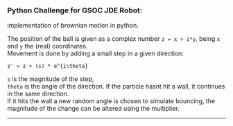 ### Python Challenge for GSOC JDE Robot:

implementation of brownian motion in python.

 The position of the ball is given as a complex number `z = x + i*y`, being `x` and `y` the (real) coordinates.  
 Movement is done by adding a small step in a given direction:  
  
`z' = z + (s) * e^{i\theta}`
  
  `s`  is the magnitude of the step,  
  `theta` is the angle of the direction.
If the particle hasnt hit a wall, it continues in the same direction.  
 If it hits the wall a new random angle is chosen to simulate bouncing, the magnitude of the change can be altered using the multiplier.  

---







